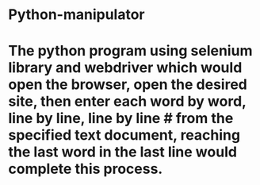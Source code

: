 # Python-manipulator
# The python program using selenium library and webdriver which would open the browser, open the desired site, then enter each word by word, line by line, line by line # from the specified text document, reaching the last word in the last line would complete this process.


